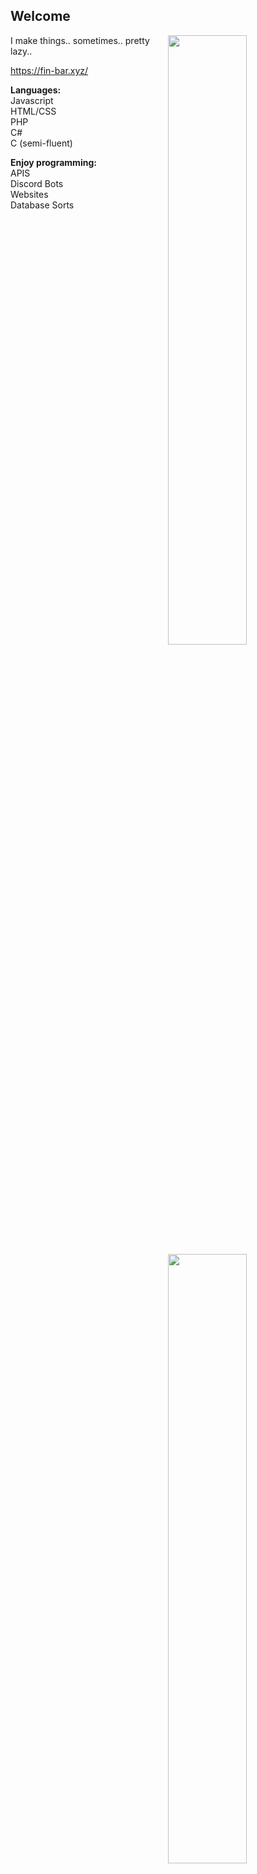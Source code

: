 ## Welcome

<img width="50%" align="right" src="https://github-readme-stats.vercel.app/api?username=OneAndonlyFinbar&theme=dark&include_all_commits=true">
<img width="50%" align="right" src="https://github-readme-stats.vercel.app/api/top-langs/?username=OneAndonlyFinbar&theme=dark&layout=compact">

I make things.. sometimes.. pretty lazy..

https://fin-bar.xyz/

**Languages:** <br>
Javascript <br>
HTML/CSS <br>
PHP <br>
C# <br>
C (semi-fluent) <br>

**Enjoy programming:** <br>
APIS <br>
Discord Bots <br>
Websites <br>
Database Sorts
